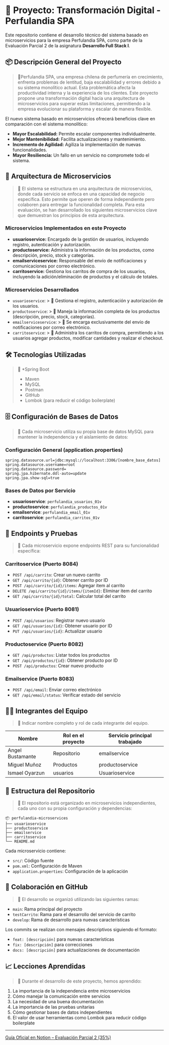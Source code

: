 # 🧾 Proyecto: Transformación Digital - Perfulandia SPA

Este repositorio contiene el desarrollo técnico del sistema basado en microservicios para la empresa Perfulandia SPA, como parte de la Evaluación Parcial 2 de la asignatura **Desarrollo Full Stack I**.

## 📦 Descripción General del Proyecto

> 📝Perfulandia SPA, una empresa chilena de perfumería en crecimiento, enfrenta problemas de lentitud, baja escalabilidad y errores debido a su sistema monolítico actual. Esta problemática afecta la productividad interna y la experiencia de los clientes. Este proyecto propone una transformación digital hacia una arquitectura de microservicios para superar estas limitaciones, permitiendo a la empresa evolucionar su plataforma y escalar de manera flexible.

El nuevo sistema basado en microservicios ofrecerá beneficios clave en comparación con el sistema monolítico:
* **Mayor Escalabilidad:** Permite escalar componentes individualmente.
* **Mejor Mantenibilidad:** Facilita actualizaciones y mantenimiento.
* **Incremento de Agilidad:** Agiliza la implementación de nuevas funcionalidades.
* **Mayor Resiliencia:** Un fallo en un servicio no compromete todo el sistema.


## 🧩 Arquitectura de Microservicios

> 📝 El sistema se estructura en una arquitectura de microservicios, donde cada servicio se enfoca en una capacidad de negocio específica.
> Esto permite que operen de forma independiente pero colaboren para entregar la funcionalidad completa.
> Para esta evaluación, se han desarrollado los siguientes microservicios clave que demuestran los principios de esta arquitectura.

### Microservicios Implementados en este Proyecto
* **usuarioservice:** Encargado de la gestión de usuarios, incluyendo registro, autenticación y autorización.
* **productoservice:** Administra la información de los productos, como descripción, precio, stock y categorías.
* **emailserviceservice:** Responsable del envío de notificaciones y comunicaciones por correo electrónico.
* **carritoservice:** Gestiona los carritos de compra de los usuarios, incluyendo la adición/eliminación de productos y el cálculo de totales.

### Microservicios Desarrollados

- `usuarioservice`: > 📝 Gestiona el registro, autenticación y autorización de los usuarios.
- `productoservice`: > 📝 Maneja la información completa de los productos (descripción, precio, stock, categorías).
- `emailserviceservice`: > 📝 Se encarga exclusivamente del envío de notificaciones por correo electrónico.
- `carritoservice`: > 📝 Administra los carritos de compra, permitiendo a los usuarios agregar productos, modificar cantidades y realizar el checkout.

## 🛠️ Tecnologías Utilizadas

> 📝 *Spring Boot
>    * Maven
>    * MySQL
>    * Postman
>    * GitHub
>    * Lombok (para reducir el código boilerplate)

## 🗄️ Configuración de Bases de Datos

> 📝 Cada microservicio utiliza su propia base de datos MySQL para mantener la independencia y el aislamiento de datos:

### Configuración General (application.properties)
```properties
spring.datasource.url=jdbc:mysql://localhost:3306/[nombre_base_datos]
spring.datasource.username=root
spring.datasource.password=
spring.jpa.hibernate.ddl-auto=update
spring.jpa.show-sql=true
```

### Bases de Datos por Servicio
- **usuarioservice**: `perfulandia_usuarios_01v`
- **productoservice**: `perfulandia_productos_01v`
- **emailservice**: `perfulandia_email_01v`
- **carritoservice**: `perfulandia_carritos_01v`

## 📮 Endpoints y Pruebas

> 📝 Cada microservicio expone endpoints REST para su funcionalidad específica:

### Carritoservice (Puerto 8084)
- `POST /api/carrito`: Crear un nuevo carrito
- `GET /api/carrito/{id}`: Obtener carrito por ID
- `POST /api/carrito/{id}/items`: Agregar item al carrito
- `DELETE /api/carrito/{id}/items/{itemId}`: Eliminar item del carrito
- `GET /api/carrito/{id}/total`: Calcular total del carrito

### Usuarioservice (Puerto 8081)
- `POST /api/usuarios`: Registrar nuevo usuario
- `GET /api/usuarios/{id}`: Obtener usuario por ID
- `PUT /api/usuarios/{id}`: Actualizar usuario

### Productoservice (Puerto 8082)
- `GET /api/productos`: Listar todos los productos
- `GET /api/productos/{id}`: Obtener producto por ID
- `POST /api/productos`: Crear nuevo producto

### Emailservice (Puerto 8083)
- `POST /api/email`: Enviar correo electrónico
- `GET /api/email/status`: Verificar estado del servicio

## 🧑‍💻 Integrantes del Equipo

> 📝 Indicar nombre completo y rol de cada integrante del equipo.

| Nombre                  | Rol en el proyecto         | Servicio principal trabajado |
|-------------------------|----------------------------|------------------------------|
| Angel Bustamante        | Repositorio                | emailservice                 |
| Miguel Muñoz            | Productos                  | productoservice              |
| Ismael Oyarzun          | usuarios                   | Usuarioservice               |

## 📂 Estructura del Repositorio

> 📝 El repositorio está organizado en microservicios independientes, cada uno con su propia configuración y dependencias:

```
📦 perfulandia-microservices
├── usuarioservice
├── productoservice
├── emailservice
├── carritoservice
└── README.md
```

Cada microservicio contiene:
- `src/`: Código fuente
- `pom.xml`: Configuración de Maven
- `application.properties`: Configuración de la aplicación

## 👥 Colaboración en GitHub

> 📝 El desarrollo se organizó utilizando las siguientes ramas:
- `main`: Rama principal del proyecto
- `testCarrito`: Rama para el desarrollo del servicio de carrito
- `develop`: Rama de desarrollo para nuevas características

Los commits se realizan con mensajes descriptivos siguiendo el formato:
- `feat: [descripción]` para nuevas características
- `fix: [descripción]` para correcciones
- `docs: [descripción]` para actualizaciones de documentación

## 📈 Lecciones Aprendidas

> 📝 Durante el desarrollo de este proyecto, hemos aprendido:
1. La importancia de la independencia entre microservicios
2. Cómo manejar la comunicación entre servicios
3. La necesidad de una buena documentación
4. La importancia de las pruebas unitarias
5. Cómo gestionar bases de datos independientes
6. El valor de usar herramientas como Lombok para reducir código boilerplate

---

[Guía Oficial en Notion – Evaluación Parcial 2 (35%)](https://quilt-canary-969.notion.site/Gu-a-Oficial-Evaluaci-n-Parcial-2-35-1f75b3c4e31280aaab79c9a71f1cfb7b?pvs=4)

